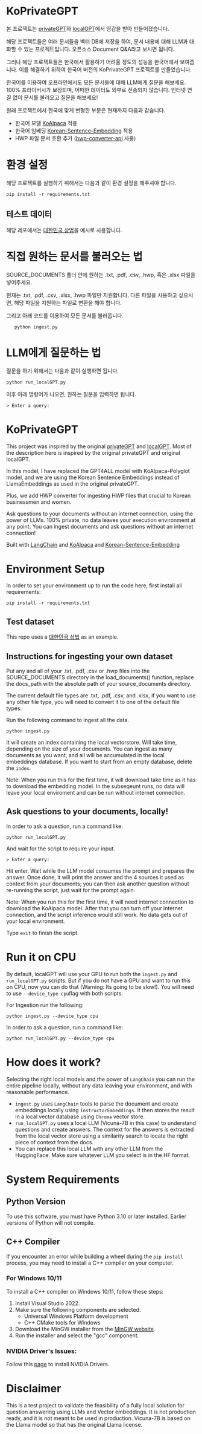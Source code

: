 # KoPrivateGPT

본 프로젝트는 [privateGPT](https://github.com/imartinez/privateGPT)와 [localGPT](https://github.com/PromtEngineer/localGPT)에서 영감을 받아 만들어졌습니다. 

해당 프로젝트들은 여러 문서들을 벡터 DB에 저장을 하여, 문서 내용에 대해 LLM과 대화할 수 있는 프로젝트입니다. 오픈소스 Document Q&A라고 보시면 됩니다.

그러나 해당 프로젝트들은 한국에서 활용하기 어려울 정도의 성능을 한국어에서 보여줍니다. 이를 해결하기 위하여 한국어 버전의 KoPrivateGPT 프로젝트를 만들었습니다.

한국어를 이용하여 오프라인에서도 모든 문서들에 대해 LLM에게 질문을 해보세요. 100% 프라이버시가 보장되며, 어떠한 데이터도 외부로 전송되지 않습니다. 인터넷 연결 없이 문서를 불러오고 질문을 해보세요!

원래 프로젝트에서 한국에 맞게 변형한 부분은 현재까지 다음과 같습니다. 
- 한국어 모델 [KoAlpaca](https://github.com/Beomi/KoAlpaca) 적용
- 한국어 임베딩 [Korean-Sentence-Embedding](https://github.com/BM-K/Sentence-Embedding-Is-All-You-Need) 적용
- HWP 파일 문서 호환 추가 ([hwp-converter-api](https://github.com/edai-club/hwp-converter-api) 사용)

# 환경 설정
해당 프로젝트를 실행하기 위해서는 다음과 같이 환경 설정을 해주셔야 합니다.

```shell
pip install -r requirements.txt
```

## 테스트 데이터
해당 레포에서는 [대한민국 상법](https://constitutioncenter.org/media/files/constitution.pdf)을 예시로 사용합니다.

# 직접 원하는 문서를 불러오는 법
SOURCE_DOCUMENTS 폴더 안에 원하는 .txt, .pdf, .csv, .hwp, 혹은 .xlsx 파일을 넣어주세요.

현재는 .txt, .pdf, .csv, .xlsx, .hwp 파일만 지원합니다. 다른 파일을 사용하고 싶으시면, 해당 파일을 지원하는 파일로 변환을 해야 합니다.

그리고 아래 코드를 이용하여 모든 문서를 불러옵니다. 
    
 ```shell  
    python ingest.py
 ```

# LLM에게 질문하는 법
질문을 하기 위해서는 다음과 같이 실행하면 됩니다.

```shell
python run_localGPT.py
```
이후 아래 명령어가 나오면, 원하는 질문을 입력하면 됩니다. 
```shell
> Enter a query:
```


# KoPrivateGPT

This project was inspired by the original [privateGPT](https://github.com/imartinez/privateGPT) and [localGPT](https://github.com/PromtEngineer/localGPT). Most of the description here is inspired by the original privateGPT and original localGPT.

In this model, I have replaced the GPT4ALL model with KoAlpaca-Polyglot model, and we are using the Korean Sentence Embeddings instead of LlamaEmbeddings as used in the original privateGPT.

Plus, we add HWP converter for ingesting HWP files that crucial to Korean businessmen and women.

Ask questions to your documents without an internet connection, using the power of LLMs. 100% private, no data leaves your execution environment at any point. You can ingest documents and ask questions without an internet connection!

Built with [LangChain](https://github.com/hwchase17/langchain) and [KoAlpaca](https://github.com/Beomi/KoAlpaca) and [Korean-Sentence-Embedding](https://github.com/BM-K/Sentence-Embedding-Is-All-You-Need)


# Environment Setup
In order to set your environment up to run the code here, first install all requirements:

```shell
pip install -r requirements.txt
```

## Test dataset
This repo uses a [대한민국 상법](https://constitutioncenter.org/media/files/constitution.pdf) as an example.

## Instructions for ingesting your own dataset

Put any and all of your .txt, .pdf, .csv or .hwp files into the SOURCE_DOCUMENTS directory
in the load_documents() function, replace the docs_path with the absolute path of your source_documents directory. 

The current default file types are .txt, .pdf, .csv, and .xlsx, if you want to use any other file type, you will need to convert it to one of the default file types.


Run the following command to ingest all the data.

```shell
python ingest.py
```

It will create an index containing the local vectorstore. Will take time, depending on the size of your documents.
You can ingest as many documents as you want, and all will be accumulated in the local embeddings database. 
If you want to start from an empty database, delete the `index`.

Note: When you run this for the first time, it will download take time as it has to download the embedding model. In the subseqeunt runs, no data will leave your local enviroment and can be run without internet connection.



## Ask questions to your documents, locally!
In order to ask a question, run a command like:

```shell
python run_localGPT.py
```

And wait for the script to require your input. 

```shell
> Enter a query:
```

Hit enter. Wait while the LLM model consumes the prompt and prepares the answer. Once done, it will print the answer and the 4 sources it used as context from your documents; you can then ask another question without re-running the script, just wait for the prompt again. 

Note: When you run this for the first time, it will need internet connection to download the KoAlpaca model. After that you can turn off your internet connection, and the script inference would still work. No data gets out of your local environment.

Type `exit` to finish the script.

# Run it on CPU
By default, localGPT will use your GPU to run both the `ingest.py` and `run_localGPT.py` scripts. But if you do not have a GPU and want to run this on CPU, now you can do that (Warning: Its going to be slow!). You will need to use `--device_type cpu`flag with both scripts. 

For Ingestion run the following: 
```shell
python ingest.py --device_type cpu
```
In order to ask a question, run a command like:

```shell
python run_localGPT.py --device_type cpu
```

# How does it work?
Selecting the right local models and the power of `LangChain` you can run the entire pipeline locally, without any data leaving your environment, and with reasonable performance.

- `ingest.py` uses `LangChain` tools to parse the document and create embeddings locally using `InstructorEmbeddings`. It then stores the result in a local vector database using `Chroma` vector store. 
- `run_localGPT.py` uses a local LLM (Vicuna-7B in this case) to understand questions and create answers. The context for the answers is extracted from the local vector store using a similarity search to locate the right piece of context from the docs.
- You can replace this local LLM with any other LLM from the HuggingFace. Make sure whatever LLM you select is in the HF format.

# System Requirements

## Python Version
To use this software, you must have Python 3.10 or later installed. Earlier versions of Python will not compile.

## C++ Compiler
If you encounter an error while building a wheel during the `pip install` process, you may need to install a C++ compiler on your computer.

### For Windows 10/11
To install a C++ compiler on Windows 10/11, follow these steps:

1. Install Visual Studio 2022.
2. Make sure the following components are selected:
   * Universal Windows Platform development
   * C++ CMake tools for Windows
3. Download the MinGW installer from the [MinGW website](https://sourceforge.net/projects/mingw/).
4. Run the installer and select the "gcc" component.

### NVIDIA Driver's Issues:
Follow this [page](https://linuxconfig.org/how-to-install-the-nvidia-drivers-on-ubuntu-22-04) to install NVIDIA Drivers.
        

# Disclaimer
This is a test project to validate the feasibility of a fully local solution for question answering using LLMs and Vector embeddings. It is not production ready, and it is not meant to be used in production. Vicuna-7B is based on the Llama model so that has the original Llama license. 
